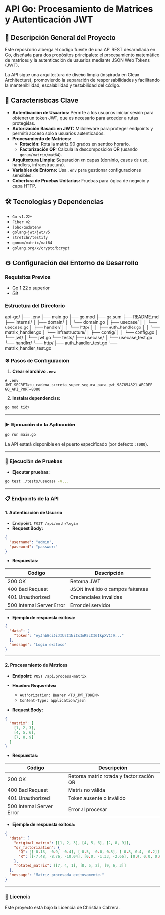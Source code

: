 # API Go: Procesamiento de Matrices y Autenticación JWT

## 📄 Descripción General del Proyecto

Este repositorio alberga el código fuente de una API REST desarrollada en Go, diseñada para dos propósitos principales: el procesamiento matemático de matrices y la autenticación de usuarios mediante JSON Web Tokens (JWT).

La API sigue una arquitectura de diseño limpia (inspirada en Clean Architecture), promoviendo la separación de responsabilidades y facilitando la mantenibilidad, escalabilidad y testabilidad del código.

## 🚀 Características Clave

- **Autenticación de Usuarios:** Permite a los usuarios iniciar sesión para obtener un token JWT, que es necesario para acceder a rutas protegidas.
- **Autorización Basada en JWT:** Middleware para proteger endpoints y permitir acceso solo a usuarios autenticados.
- **Procesamiento de Matrices:**
  - **Rotación:** Rota la matriz 90 grados en sentido horario.
  - **Factorización QR:** Calcula la descomposición QR (usando `gonum/matrix/mat64`).
- **Arquitectura Limpia:** Separación en capas (dominio, casos de uso, handlers, infraestructura).
- **Variables de Entorno:** Usa `.env` para gestionar configuraciones sensibles.
- **Cobertura de Pruebas Unitarias:** Pruebas para lógica de negocio y capa HTTP.

## 🛠️ Tecnologías y Dependencias

- `Go v1.22+`
- `Fiber v2`
- `joho/godotenv`
- `golang-jwt/jwt/v5`
- `stretchr/testify`
- `gonum/matrix/mat64`
- `golang.org/x/crypto/bcrypt`

## ⚙️ Configuración del Entorno de Desarrollo

### Requisitos Previos

- [Go](https://golang.org/dl/) 1.22 o superior
- [Git](https://git-scm.com/)

### Estructura del Directorio
api-go/
├── .env
├── main.go
├── go.mod
├── go.sum
├── README.md
├── internal/
│ ├── domain/
│ │ └── domain.go
│ ├── usecase/
│ │ └── usecase.go
│ ├── handler/
│ │ └── http/
│ │ ├── auth_handler.go
│ │ └── matrix_handler.go
│ └── infrastructure/
│ ├── config/
│ │ └── config.go
│ └── jwt/
│ └── jwt.go
└── tests/
├── usecase/
│ └── usecase_test.go
└── handler/
└── http/
├── auth_handler_test.go
└── matrix_handler_test.go

### ⚙️ Pasos de Configuración
1. **Crear el archivo `.env`:**

```dotenv
# .env
JWT_SECRET=tu_cadena_secreta_super_segura_para_jwt_987654321_ABCDEF
GO_API_PORT=8080
```

2. **Instalar dependencias:**

```bash
go mod tidy
```

---

### ▶️ Ejecución de la Aplicación

```bash
go run main.go
```

La API estará disponible en el puerto especificado (por defecto `:8080`).

---

### 🧪 Ejecución de Pruebas

- **Ejecutar pruebas:**

```bash
go test ./tests/usecase -v...
```
---

### 📋 Endpoints de la API

#### 1. Autenticación de Usuario

- **Endpoint:** `POST /api/auth/login`
- **Request Body:**

```json
{
  "username": "admin",
  "password": "password"
}
```

- **Respuestas:**

| Código                    | Descripción                               |
|-------------------------- |-------------------------------------------|
| 200 OK                    | Retorna JWT                               |
| 400 Bad Request           | JSON inválido o campos faltantes          |
| 401 Unauthorized          | Credenciales inválidas                    |
| 500 Internal Server Error | Error del servidor                        |

- **Ejemplo de respuesta exitosa:**

```json
{
  "data": {
    "token": "eyJhbGciOiJIUzI1NiIsInR5cCI6IkpXVCJ9..."
  },
  "message": "Login exitoso"
}
```

---

#### 2. Procesamiento de Matrices

- **Endpoint:** `POST /api/process-matrix`

- **Headers Requeridos:**
  - `Authorization: Bearer <TU_JWT_TOKEN>`
  - `Content-Type: application/json`

- **Request Body:**

```json
{
  "matrix": [
    [1, 2, 3],
    [4, 5, 6],
    [7, 8, 9]
  ]
}
```

- **Respuestas:**

| Código | Descripción                                |
|--------|--------------------------------------------|
| 200 OK | Retorna matriz rotada y factorización QR   |
| 400 Bad Request | Matriz no válida                   |
| 401 Unauthorized | Token ausente o inválido         |
| 500 Internal Server Error | Error al procesar       |

- **Ejemplo de respuesta exitosa:**

```json
{
  "data": {
    "original_matrix": [[1, 2, 3], [4, 5, 6], [7, 8, 9]],
    "qr_factorization": {
      "Q": [[-0.13, -0.9, -0.4], [-0.5, -0.0, 0.8], [-0.8, 0.4, -0.2]],
      "R": [[-7.48, -8.76, -10.04], [0.0, -1.33, -2.66], [0.0, 0.0, 0.0]]
    },
    "rotated_matrix": [[7, 4, 1], [8, 5, 2], [9, 6, 3]]
  },
  "message": "Matriz procesada exitosamente."
}
```

---

### 📄 Licencia

Este proyecto está bajo la Licencia de Christian Cabrera.
